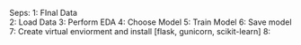 Seps:
1: FInal Data\
2: Load Data
3: Perform EDA
4: Choose Model
5: Train Model
6: Save model
7: Create virtual enviorment and install [flask, gunicorn, scikit-learn]
8: